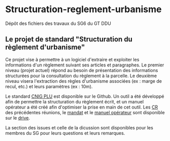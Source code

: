 # Structuration-reglement-urbanisme
Dépôt des fichiers des  travaux du SG6 du GT DDU

## **Le projet de standard "Structuration du règlement d'urbanisme"**
Ce projet vise à permettre à un logiciel d'extraire et exploiter les informations d'un règlement suivant ses articles et paragraphes. Le premier niveau (projet actuel) répond au besoin de présentation des informations structurées pour la consultation du règlement à la parcelle. Le deuxième niveau visera l'extraction des règles d'urbanisme associées (ex : marge de recul, etc.) et leurs paramètres (ex : 10m).

Le standard [CNIG PLU](https://github.com/cnigfr/structuration-reglement-urbanisme/blob/master/standard/210712_standard_ReglePLU_projet_final_AVEC%20idee%20de%20modification%20pour%20un%203%C3%A8me%20niveau%20sur%20les%20PRESCRIPTIONs.odt) est disponible sur le Github. Un outil a été développé afin de permettre la structuration du règlement écrit, et un manuel opérateur a été créé afin d'optimiser la prise en main de cet outil. Les [CR](https://drive.google.com/drive/folders/1ByGnnNvx73jlKic-Hqd86HiICzdMDDI8) des précédentes réunions, le [mandat](https://drive.google.com/drive/folders/10djtHulZaWpaszGtQAUPltCG6n6r8cHS) et le [manuel opérateur](https://drive.google.com/drive/folders/1qxqpNdlP7MY7vAFaXkuCZ9URzyJ1Spc0) sont disponible sur le [drive](https://drive.google.com/drive/folders/1kdwaL4_TPqR5ZKf1qADUVyL9Eim5Ysgo).

La section des issues et celle de la dicussion sont disponibles pour les membres du SG pour leurs questions et leurs remarques.
